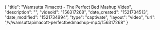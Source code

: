 {
    "title": "Wamsutta Pimacott - The Perfect Bed Mashup Video",
    "description": "",
    "videoid": "156317268",
    "date_created": "1521734513",
    "date_modified": "1521734994",
    "type": "captivate",
    "layout": "video",
    "url": "\/v\/wamsuttapimacott-perfectbedmashup-mp4\/156317268"
}